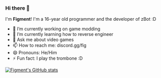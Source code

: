 ### Hi there 👋
I'm **Figment**! I'm a 16-year old programmer and the developer of zBot :D

- 🔭 I’m currently working on game modding
- 🌱 I’m currently learning how to reverse engineer
- 💬 Ask me about video games
- 📫 How to reach me: discord.gg/fig
- 😄 Pronouns: He/Him
- ⚡ Fun fact: I play the trombone :D

[![Figment's GitHub stats](https://github-readme-stats.vercel.app/api?username=figmentboy&include_all_commits=true&hide=issues&theme=vue-dark)](https://github.com/anuraghazra/github-readme-stats)

